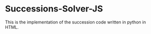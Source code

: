 # Successions-Solver-JS
This is the implementation of the succession code written in python in HTML.
